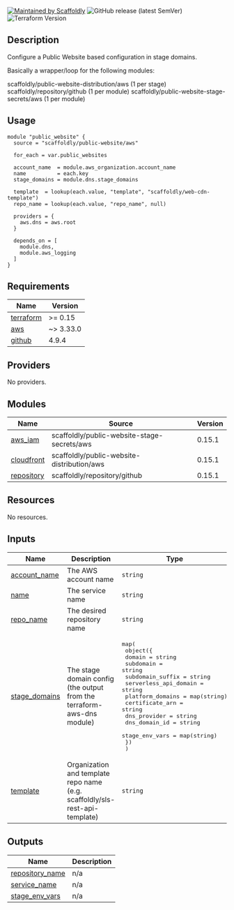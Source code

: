 [![Maintained by Scaffoldly](https://img.shields.io/badge/maintained%20by-scaffoldly-blueviolet)](https://github.com/scaffoldly)
![GitHub release (latest SemVer)](https://img.shields.io/github/v/release/scaffoldly/terraform-aws-public-website)
![Terraform Version](https://img.shields.io/badge/tf-%3E%3D0.15.0-blue.svg)

## Description

Configure a Public Website based configuration in stage domains.

Basically a wrapper/loop for the following modules:

scaffoldly/public-website-distribution/aws (1 per stage)
scaffoldly/repository/github (1 per module)
scaffoldly/public-website-stage-secrets/aws (1 per module)

## Usage

```hcl
module "public_website" {
  source = "scaffoldly/public-website/aws"

  for_each = var.public_websites

  account_name  = module.aws_organization.account_name
  name          = each.key
  stage_domains = module.dns.stage_domains

  template  = lookup(each.value, "template", "scaffoldly/web-cdn-template")
  repo_name = lookup(each.value, "repo_name", null)

  providers = {
    aws.dns = aws.root
  }

  depends_on = [
    module.dns,
    module.aws_logging
  ]
}

```

<!-- BEGIN_TF_DOCS -->
## Requirements

| Name | Version |
|------|---------|
| <a name="requirement_terraform"></a> [terraform](#requirement\_terraform) | >= 0.15 |
| <a name="requirement_aws"></a> [aws](#requirement\_aws) | ~> 3.33.0 |
| <a name="requirement_github"></a> [github](#requirement\_github) | 4.9.4 |

## Providers

No providers.

## Modules

| Name | Source | Version |
|------|--------|---------|
| <a name="module_aws_iam"></a> [aws\_iam](#module\_aws\_iam) | scaffoldly/public-website-stage-secrets/aws | 0.15.1 |
| <a name="module_cloudfront"></a> [cloudfront](#module\_cloudfront) | scaffoldly/public-website-distribution/aws | 0.15.1 |
| <a name="module_repository"></a> [repository](#module\_repository) | scaffoldly/repository/github | 0.15.1 |

## Resources

No resources.

## Inputs

| Name | Description | Type | Default | Required |
|------|-------------|------|---------|:--------:|
| <a name="input_account_name"></a> [account\_name](#input\_account\_name) | The AWS account name | `string` | n/a | yes |
| <a name="input_name"></a> [name](#input\_name) | The service name | `string` | n/a | yes |
| <a name="input_repo_name"></a> [repo\_name](#input\_repo\_name) | The desired repository name | `string` | `""` | no |
| <a name="input_stage_domains"></a> [stage\_domains](#input\_stage\_domains) | The stage domain config (the output from the terraform-aws-dns module) | <pre>map(<br>    object({<br>      domain                = string<br>      subdomain             = string<br>      subdomain_suffix      = string<br>      serverless_api_domain = string<br>      platform_domains      = map(string)<br>      certificate_arn       = string<br>      dns_provider          = string<br>      dns_domain_id         = string<br>      stage_env_vars        = map(string)<br>    })<br>  )</pre> | n/a | yes |
| <a name="input_template"></a> [template](#input\_template) | Organization and template repo name (e.g. scaffoldly/sls-rest-api-template) | `string` | n/a | yes |

## Outputs

| Name | Description |
|------|-------------|
| <a name="output_repository_name"></a> [repository\_name](#output\_repository\_name) | n/a |
| <a name="output_service_name"></a> [service\_name](#output\_service\_name) | n/a |
| <a name="output_stage_env_vars"></a> [stage\_env\_vars](#output\_stage\_env\_vars) | n/a |
<!-- END_TF_DOCS -->
